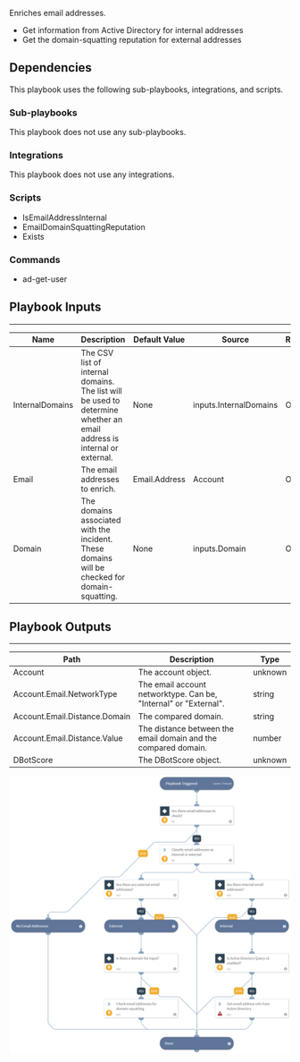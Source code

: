 Enriches email addresses.
- Get information from Active Directory for internal addresses
- Get the domain-squatting reputation for external addresses

## Dependencies
This playbook uses the following sub-playbooks, integrations, and scripts.

### Sub-playbooks
This playbook does not use any sub-playbooks.

### Integrations
This playbook does not use any integrations.

### Scripts
* IsEmailAddressInternal
* EmailDomainSquattingReputation
* Exists

### Commands
* ad-get-user

## Playbook Inputs
---

| **Name** | **Description** | **Default Value** | **Source** | **Required** |
| --- | --- | --- | --- | --- |
| InternalDomains | The CSV list of internal domains. The list will be used to determine whether an email address is internal or external. | None | inputs.InternalDomains | Optional |
| Email | The email addresses to enrich. | Email.Address | Account | Optional |
| Domain | The domains associated with the incident. These domains will be checked for domain-squatting. | None | inputs.Domain | Optional |

## Playbook Outputs
---

| **Path** | **Description** | **Type** |
| --- | --- | --- |
| Account | The account object. | unknown |
| Account.Email.NetworkType | The email account networktype. Can be, "Internal" or "External". | string |
| Account.Email.Distance.Domain | The compared domain. | string |
| Account.Email.Distance.Value | The distance between the email domain and the compared domain.  | number |
| DBotScore | The DBotScore object. | unknown |

![Email_Address_Enrichment_Generic_v2.1](https://raw.githubusercontent.com/demisto/content/1bdd5229392bd86f0cc58265a24df23ee3f7e662/docs/images/playbooks/Email_Address_Enrichment_Generic_v2.1.png)
